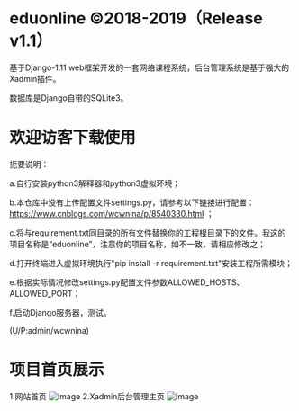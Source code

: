 # eduonline ©2018-2019（Release v1.1）
基于Django-1.11 web框架开发的一套网络课程系统，后台管理系统是基于强大的Xadmin插件。

数据库是Django自带的SQLite3。

# 欢迎访客下载使用
扼要说明：

a.自行安装python3解释器和python3虚拟环境；

b.本仓库中没有上传配置文件settings.py，请参考以下链接进行配置：https://www.cnblogs.com/wcwnina/p/8540330.html ；

c.将与requirement.txt同目录的所有文件替换你的工程根目录下的文件。我这的项目名称是“eduonline”，注意你的项目名称，如不一致，请相应修改之；

d.打开终端进入虚拟环境执行"pip install -r requirement.txt"安装工程所需模块；

e.根据实际情况修改settings.py配置文件参数ALLOWED_HOSTS、ALLOWED_PORT；

f.启动Django服务器，测试。

(U/P:admin/wcwnina)

# 项目首页展示
1.网站首页
![image](https://github.com/ghwcw/django-xadmin-eduonline/blob/master/static/images/README/webindex.png)
2.Xadmin后台管理主页
![image](https://github.com/ghwcw/django-xadmin-eduonline/blob/master/static/images/README/xadminhome.png)

